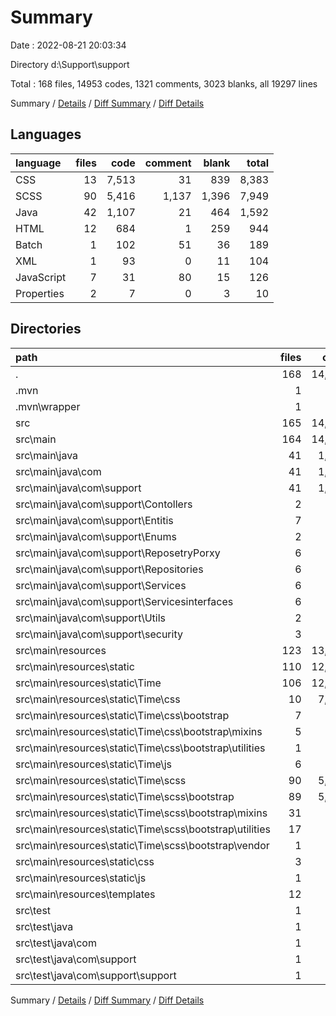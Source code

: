 # Summary

Date : 2022-08-21 20:03:34

Directory d:\\Support\\support

Total : 168 files,  14953 codes, 1321 comments, 3023 blanks, all 19297 lines

Summary / [Details](details.md) / [Diff Summary](diff.md) / [Diff Details](diff-details.md)

## Languages
| language | files | code | comment | blank | total |
| :--- | ---: | ---: | ---: | ---: | ---: |
| CSS | 13 | 7,513 | 31 | 839 | 8,383 |
| SCSS | 90 | 5,416 | 1,137 | 1,396 | 7,949 |
| Java | 42 | 1,107 | 21 | 464 | 1,592 |
| HTML | 12 | 684 | 1 | 259 | 944 |
| Batch | 1 | 102 | 51 | 36 | 189 |
| XML | 1 | 93 | 0 | 11 | 104 |
| JavaScript | 7 | 31 | 80 | 15 | 126 |
| Properties | 2 | 7 | 0 | 3 | 10 |

## Directories
| path | files | code | comment | blank | total |
| :--- | ---: | ---: | ---: | ---: | ---: |
| . | 168 | 14,953 | 1,321 | 3,023 | 19,297 |
| .mvn | 1 | 2 | 0 | 1 | 3 |
| .mvn\\wrapper | 1 | 2 | 0 | 1 | 3 |
| src | 165 | 14,756 | 1,270 | 2,975 | 19,001 |
| src\\main | 164 | 14,693 | 1,270 | 2,954 | 18,917 |
| src\\main\\java | 41 | 1,044 | 21 | 443 | 1,508 |
| src\\main\\java\\com | 41 | 1,044 | 21 | 443 | 1,508 |
| src\\main\\java\\com\\support | 41 | 1,044 | 21 | 443 | 1,508 |
| src\\main\\java\\com\\support\\Contollers | 2 | 252 | 2 | 106 | 360 |
| src\\main\\java\\com\\support\\Entitis | 7 | 206 | 1 | 60 | 267 |
| src\\main\\java\\com\\support\\Enums | 2 | 8 | 0 | 4 | 12 |
| src\\main\\java\\com\\support\\ReposetryPorxy | 6 | 102 | 0 | 61 | 163 |
| src\\main\\java\\com\\support\\Repositories | 6 | 62 | 0 | 33 | 95 |
| src\\main\\java\\com\\support\\Services | 6 | 213 | 3 | 101 | 317 |
| src\\main\\java\\com\\support\\Servicesinterfaces | 6 | 65 | 0 | 26 | 91 |
| src\\main\\java\\com\\support\\Utils | 2 | 29 | 0 | 12 | 41 |
| src\\main\\java\\com\\support\\security | 3 | 94 | 15 | 38 | 147 |
| src\\main\\resources | 123 | 13,649 | 1,249 | 2,511 | 17,409 |
| src\\main\\resources\\static | 110 | 12,960 | 1,248 | 2,250 | 16,458 |
| src\\main\\resources\\static\\Time | 106 | 12,850 | 1,213 | 2,233 | 16,296 |
| src\\main\\resources\\static\\Time\\css | 10 | 7,404 | 21 | 822 | 8,247 |
| src\\main\\resources\\static\\Time\\css\\bootstrap | 7 | 21 | 0 | 8 | 29 |
| src\\main\\resources\\static\\Time\\css\\bootstrap\\mixins | 5 | 0 | 0 | 5 | 5 |
| src\\main\\resources\\static\\Time\\css\\bootstrap\\utilities | 1 | 10 | 0 | 1 | 11 |
| src\\main\\resources\\static\\Time\\js | 6 | 30 | 55 | 15 | 100 |
| src\\main\\resources\\static\\Time\\scss | 90 | 5,416 | 1,137 | 1,396 | 7,949 |
| src\\main\\resources\\static\\Time\\scss\\bootstrap | 89 | 5,344 | 1,134 | 1,388 | 7,866 |
| src\\main\\resources\\static\\Time\\scss\\bootstrap\\mixins | 31 | 811 | 166 | 159 | 1,136 |
| src\\main\\resources\\static\\Time\\scss\\bootstrap\\utilities | 17 | 338 | 57 | 105 | 500 |
| src\\main\\resources\\static\\Time\\scss\\bootstrap\\vendor | 1 | 126 | 43 | 36 | 205 |
| src\\main\\resources\\static\\css | 3 | 109 | 10 | 17 | 136 |
| src\\main\\resources\\static\\js | 1 | 1 | 25 | 0 | 26 |
| src\\main\\resources\\templates | 12 | 684 | 1 | 259 | 944 |
| src\\test | 1 | 63 | 0 | 21 | 84 |
| src\\test\\java | 1 | 63 | 0 | 21 | 84 |
| src\\test\\java\\com | 1 | 63 | 0 | 21 | 84 |
| src\\test\\java\\com\\support | 1 | 63 | 0 | 21 | 84 |
| src\\test\\java\\com\\support\\support | 1 | 63 | 0 | 21 | 84 |

Summary / [Details](details.md) / [Diff Summary](diff.md) / [Diff Details](diff-details.md)